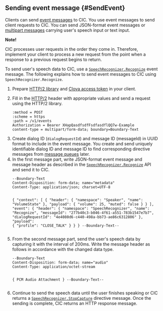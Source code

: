 ## Sending event message {#SendEvent}
Clients can send [event messages](/CIC/References/Message_Format.md#Event) to CIC. You use event messages to send client requests to CIC. You can send JSON-format event messages or [multipart messages](/CIC/References/HTTP2_Message_Format.md#MultipartMessage) carrying user's speech input or text input.

<div class="note">
<p><strong>Note!</strong></p>
<p>CIC processes user requests in the order they come in. Therefore, implement your client to process a new request from the point when a response to a previous request begins to return.</p>
</div>

To send user's speech data to CIC, use a [`SpeechRecognizer.Recognize`](/CIC/References/APIs/SpeechRecognizer.md#Recognize) event message. The following explains how to send event messages to CIC using `SpeechRecognizer.Recognize`.

<ol>
<li><p>Prepare <a href="#RequiredLibrary">HTTP/2 library</a> and <a href="#Authorization">Clova access token</a> in your client.</p>
</li>
<li><p>Fill in the <a href="/CIC/References/HTTP2_Message_Format.html">HTTP/2</a> header with appropriate values and send a request using the HTTP/2 library.</p>
<pre><code>:method = POST
:scheme = https
:path = /v1/events
Authorization = Bearer XHapQasdfsdfFsdfasdflQQ7w-Example
content-type = multipart/form-data; boundary=Boundary-Text
</code></pre>
</li>
<li>Create dialog ID (<code>dialogRequestId</code>) and message ID (messageId) in UUID format to include in the event message. You create and send uniquely identifiable dialog ID and message ID to find corresponding directive messages from <a href="#ManageMessageQ">message queues</a> later.</li>
<li>In the first message part, write JSON-format event message and message header as described in the <a href="/CIC/References/APIs/SpeechRecognizer.html#Recognize"><code>SpeechRecognizer.Recognize</code></a> API and send it to CIC.
<pre><code>--Boundary-Text
Content-Disposition: form-data; name="metadata"
Content-Type: application/json; charset=UTF-8

{
  "context": [
    {
      "header": {
        "namespace": "Speaker",
        "name": "VolumeState"
      },
      "payload": {
        "volume": 25,
        "muted": false
      }
    }
  ],
  "event": {
    "header": {
      "namespace": "SpeechRecognizer",
      "name": "Recognize",
      "messageId": "277b40c3-b046-4f61-a551-783b1547e7b7",
      "dialogRequestId": "4e4080d6-c440-498a-bb73-ae86c6312806"
    },
    "payload": {
      "profile": "CLOSE_TALK"
    }
  }
}
--Boundary-Text--
</code></pre>
</li>
<li>From the second message part, send the user's speech data by capturing it with the interval of 200ms. Write the message header as follows in accordance with the changed data type.
<pre><code>--Boundary-Text
Content-Disposition: form-data; name="audio"
Content-Type: application/octet-stream

{ PCM Audio Attachment }
--Boundary-Text--
</code></pre>
</li>
<li><p>Continue to send the speech data until the user finishes speaking or CIC returns a <a href="/CIC/References/APIs/SpeechRecognizer.html#StopCapture"><code>SpeechRecognizer.StopCapture</code></a> directive message. Once the sending is complete, CIC returns an HTTP response message.</p>
</li>
</ol>
